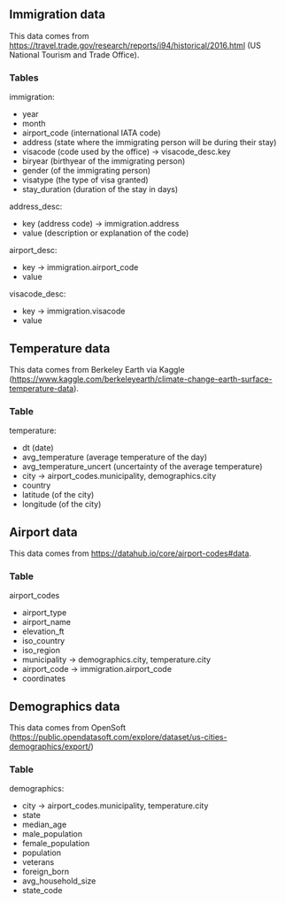 ## Immigration data

This data comes from https://travel.trade.gov/research/reports/i94/historical/2016.html (US National Tourism and Trade Office).

### Tables

immigration:
- year
- month
- airport_code (international IATA code)
- address (state where the immigrating person will be during their stay)
- visacode (code used by the office) -> visacode_desc.key
- biryear (birthyear of the immigrating person)
- gender (of the immigrating person)
- visatype (the type of visa granted)
- stay_duration (duration of the stay in days)

address_desc:
- key (address code) -> immigration.address
- value (description or explanation of the code)

airport_desc:
- key -> immigration.airport_code
- value

visacode_desc:
- key -> immigration.visacode
- value

## Temperature data

This data comes from Berkeley Earth via Kaggle (https://www.kaggle.com/berkeleyearth/climate-change-earth-surface-temperature-data).

### Table

temperature:
- dt (date)
- avg_temperature (average temperature of the day)
- avg_temperature_uncert (uncertainty of the average temperature)
- city -> airport_codes.municipality, demographics.city
- country
- latitude (of the city)
- longitude (of the city)

## Airport data

This data comes from https://datahub.io/core/airport-codes#data.

### Table

airport_codes
- airport_type
- airport_name
- elevation_ft
- iso_country
- iso_region
- municipality -> demographics.city, temperature.city
- airport_code -> immigration.airport_code
- coordinates

## Demographics data

This data comes from OpenSoft (https://public.opendatasoft.com/explore/dataset/us-cities-demographics/export/)

### Table

demographics:
- city -> airport_codes.municipality, temperature.city
- state
- median_age
- male_population
- female_population
- population
- veterans
- foreign_born
- avg_household_size
- state_code


